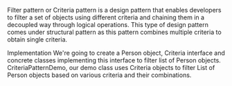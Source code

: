 Filter pattern or Criteria pattern is a design pattern that enables developers to filter a set of objects using different criteria and chaining them in a decoupled way through logical operations. 
This type of design pattern comes under structural pattern as this pattern combines multiple criteria to obtain single criteria.

Implementation
We're going to create a Person object, Criteria interface and concrete classes implementing this interface to filter list of Person objects. 
CriteriaPatternDemo, our demo class uses Criteria objects to filter List of Person objects based on various criteria and their combinations.
